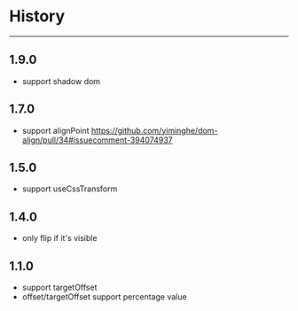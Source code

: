 # History
----

## 1.9.0

- support shadow dom

## 1.7.0

- support alignPoint https://github.com/yiminghe/dom-align/pull/34#issuecomment-394074937

## 1.5.0

- support useCssTransform

## 1.4.0

- only flip if it's visible


## 1.1.0

- support targetOffset
- offset/targetOffset support percentage value